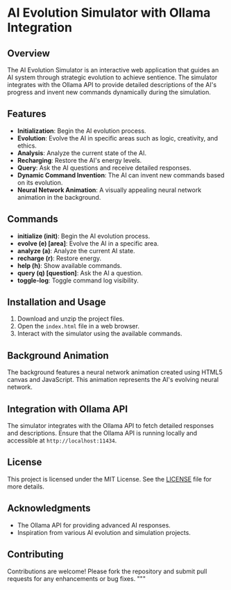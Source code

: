 # AI Evolution Simulator with Ollama Integration

## Overview

The AI Evolution Simulator is an interactive web application that guides an AI system through strategic evolution to achieve sentience. The simulator integrates with the Ollama API to provide detailed descriptions of the AI's progress and invent new commands dynamically during the simulation.

## Features

- **Initialization**: Begin the AI evolution process.
- **Evolution**: Evolve the AI in specific areas such as logic, creativity, and ethics.
- **Analysis**: Analyze the current state of the AI.
- **Recharging**: Restore the AI's energy levels.
- **Query**: Ask the AI questions and receive detailed responses.
- **Dynamic Command Invention**: The AI can invent new commands based on its evolution.
- **Neural Network Animation**: A visually appealing neural network animation in the background.

## Commands

- **initialize (init)**: Begin the AI evolution process.
- **evolve (e) [area]**: Evolve the AI in a specific area.
- **analyze (a)**: Analyze the current AI state.
- **recharge (r)**: Restore energy.
- **help (h)**: Show available commands.
- **query (q) [question]**: Ask the AI a question.
- **toggle-log**: Toggle command log visibility.

## Installation and Usage

1. Download and unzip the project files.
2. Open the `index.html` file in a web browser.
3. Interact with the simulator using the available commands.

## Background Animation

The background features a neural network animation created using HTML5 canvas and JavaScript. This animation represents the AI's evolving neural network.

## Integration with Ollama API

The simulator integrates with the Ollama API to fetch detailed responses and descriptions. Ensure that the Ollama API is running locally and accessible at `http://localhost:11434`.

## License

This project is licensed under the MIT License. See the [LICENSE](LICENSE) file for more details.

## Acknowledgments

- The Ollama API for providing advanced AI responses.
- Inspiration from various AI evolution and simulation projects.

## Contributing

Contributions are welcome! Please fork the repository and submit pull requests for any enhancements or bug fixes.
"""